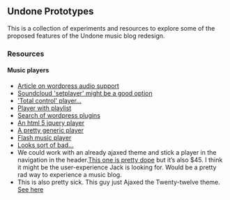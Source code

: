 ## Undone Prototypes

This is a collection of experiments and resources to explore some of the proposed features of the Undone music blog redesign.


### Resources

#### Music players

- [Article on wordpress audio support](http://en.support.wordpress.com/audio/)
- [Soundcloud 'setplayer' might be a good option](http://en.support.wordpress.com/audio/soundcloud-audio-player/)
- ['Total control' player...](http://wordpress.org/plugins/total-control-html5-audio-player-basic/)
- [Player with playlist](http://wordpress.org/plugins/html5-mp3-player-with-playlist/)
- [Search of wordpress plugins](http://wordpress.org/plugins/tags/music-player)
- [An html 5 jquery player](http://wordpress.org/plugins/html5-jquery-audio-player/)
- [A pretty generic player](http://wordpress.org/plugins/wp-music-player/)
- [Flash music player](http://wpaudioplayer.com/)
- [Looks sort of bad...](http://www.cincopa.com/media-platform/wordpress-plugin/audio-player)
- We could work with an already ajaxed theme and stick a player in the navigation in the header.[This one is pretty dope](http://iworks.ozythemes.com/#!/home-page) but it’s also $45. I think it might be the user-experience Jack is looking for. Would be a pretty rad way to experience a music blog.
- This is also pretty sick. This guy just Ajaxed the Twenty-twelve theme. [See here](http://themes.wptheming.com/ajax-demo/)